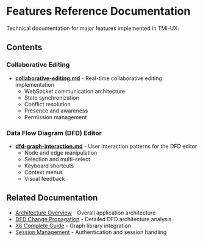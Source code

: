# Features Reference Documentation

Technical documentation for major features implemented in TMI-UX.

## Contents

### Collaborative Editing

- **[collaborative-editing.md](collaborative-editing.md)** - Real-time collaborative editing implementation
  - WebSocket communication architecture
  - State synchronization
  - Conflict resolution
  - Presence and awareness
  - Permission management

### Data Flow Diagram (DFD) Editor

- **[dfd-graph-interaction.md](dfd-graph-interaction.md)** - User interaction patterns for the DFD editor
  - Node and edge manipulation
  - Selection and multi-select
  - Keyboard shortcuts
  - Context menus
  - Visual feedback

## Related Documentation

- [Architecture Overview](../architecture/overview.md) - Overall application architecture
- [DFD Change Propagation](../architecture/dfd-change-propagation/) - Detailed DFD architecture analysis
- [X6 Complete Guide](../libraries/x6-complete-guide.md) - Graph library integration
- [Session Management](../architecture/session-management.md) - Authentication and session handling
